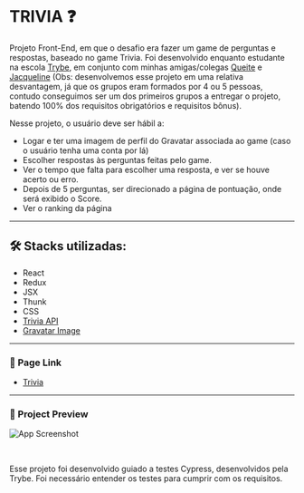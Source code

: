 # TRIVIA ❓

Projeto Front-End, em que o desafio era fazer um game de perguntas e respostas, baseado no game Trivia. Foi desenvolvido enquanto estudante na escola [Trybe](https://www.betrybe.com/), em conjunto com minhas amigas/colegas [Queite](https://https://github.com/queite) e [Jacqueline](https://github.com/Jacqueline-Silva) (Obs: desenvolvemos esse projeto em uma relativa desvantagem, já que os grupos eram formados por 4 ou 5 pessoas, contudo conseguimos ser um dos primeiros grupos a entregar o projeto, batendo 100% dos requisitos obrigatórios e requisitos bônus).


Nesse projeto, o usuário deve ser hábil a:
* Logar e ter uma imagem de perfil do Gravatar associada ao game (caso o usuário tenha uma conta por lá) 
* Escolher respostas às perguntas feitas pelo game.
* Ver o tempo que falta para escolher uma resposta, e ver se houve acerto ou erro.
* Depois de 5 perguntas, ser direcionado a página de pontuação, onde será exibido o Score.
* Ver o ranking da página
---

## 🛠️ **Stacks utilizadas:**
* React
* Redux
* JSX
* Thunk
* CSS
* [Trivia API](https://opentdb.com/api_config.php)
* [Gravatar Image](https://br.gravatar.com/site/implement/images/)
---

### 🔗 Page Link
* [Trivia](https://queite.github.io/trivia/)

---

### 🔎 Project Preview
![App Screenshot](./src/image/Trivia.gif)

&nbsp;

Esse projeto foi desenvolvido guiado a testes Cypress, desenvolvidos pela Trybe. Foi necessário entender os testes para cumprir com os requisitos.
